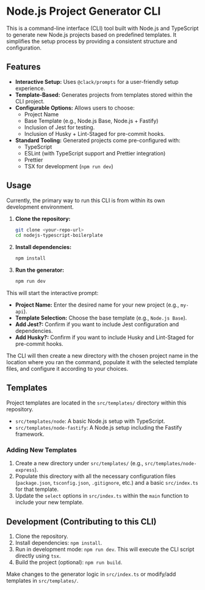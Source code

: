 # Node.js Project Generator CLI

This is a command-line interface (CLI) tool built with Node.js and TypeScript to generate new Node.js projects based on predefined templates. It simplifies the setup process by providing a consistent structure and configuration.

## Features

- **Interactive Setup:** Uses `@clack/prompts` for a user-friendly setup experience.
- **Template-Based:** Generates projects from templates stored within the CLI project.
- **Configurable Options:** Allows users to choose:
  - Project Name
  - Base Template (e.g., Node.js Base, Node.js + Fastify)
  - Inclusion of Jest for testing.
  - Inclusion of Husky + Lint-Staged for pre-commit hooks.
- **Standard Tooling:** Generated projects come pre-configured with:
  - TypeScript
  - ESLint (with TypeScript support and Prettier integration)
  - Prettier
  - TSX for development (`npm run dev`)

## Usage

Currently, the primary way to run this CLI is from within its own development environment.

1.  **Clone the repository:**
    ```bash
    git clone <your-repo-url>
    cd nodejs-typescript-boilerplate
    ```
2.  **Install dependencies:**
    ```bash
    npm install
    ```
3.  **Run the generator:**
    ```bash
    npm run dev
    ```

This will start the interactive prompt:

- **Project Name:** Enter the desired name for your new project (e.g., `my-api`).
- **Template Selection:** Choose the base template (e.g., `Node.js Base`).
- **Add Jest?:** Confirm if you want to include Jest configuration and dependencies.
- **Add Husky?:** Confirm if you want to include Husky and Lint-Staged for pre-commit hooks.

The CLI will then create a new directory with the chosen project name in the location where you ran the command, populate it with the selected template files, and configure it according to your choices.

## Templates

Project templates are located in the `src/templates/` directory within this repository.

- `src/templates/node`: A basic Node.js setup with TypeScript.
- `src/templates/node-fastify`: A Node.js setup including the Fastify framework.

### Adding New Templates

1.  Create a new directory under `src/templates/` (e.g., `src/templates/node-express`).
2.  Populate this directory with all the necessary configuration files (`package.json`, `tsconfig.json`, `.gitignore`, etc.) and a basic `src/index.ts` for that template.
3.  Update the `select` options in `src/index.ts` within the `main` function to include your new template.

## Development (Contributing to this CLI)

1.  Clone the repository.
2.  Install dependencies: `npm install`.
3.  Run in development mode: `npm run dev`. This will execute the CLI script directly using `tsx`.
4.  Build the project (optional): `npm run build`.

Make changes to the generator logic in `src/index.ts` or modify/add templates in `src/templates/`.

